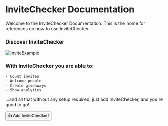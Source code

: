 # InviteChecker Documentation

Welcome to the InviteChecker Documentation. This is the home for references on how to use InviteChecker.

### Discover InviteChecker

![InviteExample](https://content.miolus.de/sharex/Discord_YZ7cxUoU9a.png)

### With InviteChecker you are able to:

    - Count invites
    - Welcome people
    - Create giveaways
    - Show analytics

...and all that without any setup required, just add InviteChecker, and you're good to go!

<button name="invitechecker-add" onclick='location.href="https://discord.com/api/oauth2/authorize?client_id=741606943952601179&permissions=262176&scope=bot%20applications.commands"'>👍 Add InviteChecker!</button>

